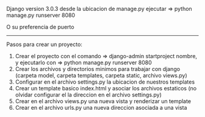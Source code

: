 Django version 3.0.3
desde la ubicacion de manage.py ejecutar => python manage.py runserver 8080

O su preferencia de puerto

---------------------------------------------------------------------------

Pasos para crear un proyecto:

1. Crear el proyecto con el comando => django-admin startproject nombre, y ejecutarlo con => python manage.py runserver 8080
2. Crear los archivos y directorios minimos para trabajar con django (carpeta model, carpeta templates, carpeta static, archivo views.py)
3. Configurar en el archivo settings.py la ubicacion de nuestros templates
4. Crear un template basico index.html y asociar los archivos estaticos (no olvidar configurar el la direccion en el archivo settings.py)
4. Crear en el archivo views.py una nueva vista y renderizar un template 
5. Crear en el archivo urls.py una nueva direccion asociada a una vista